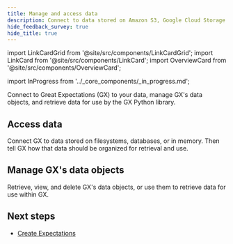 ```yaml
---
title: Manage and access data
description: Connect to data stored on Amazon S3, Google Cloud Storage (GCS), Microsoft Azure Blob Storage, or local filesystems.
hide_feedback_survey: true
hide_title: true
---
```


import LinkCardGrid from '@site/src/components/LinkCardGrid';
import LinkCard from '@site/src/components/LinkCard';
import OverviewCard from '@site/src/components/OverviewCard';

import InProgress from '../_core_components/_in_progress.md';

<OverviewCard title={frontMatter.title}>
  Connect to Great Expectations (GX) to your data, manage GX's data objects, and retrieve data for use by the GX Python library.
</OverviewCard>

## Access data

Connect GX to data stored on filesystems, databases, or in memory.  Then tell GX how that data should be organized for retrieval and use.

<LinkCardGrid>

  <LinkCard 
    topIcon 
    label="Connect to filesystem data"
    description="Connect GX to data that is stored as one or more files (such as .csv or .parquet files) in a directory style environment ."
    to="/core/manage_and_access_data/connect_to_data/file_system" 
    icon="/img/expectation_icon.svg" 
  />

  <LinkCard 
    topIcon 
    label="Connect to in-memory data"
    description="Connect GX to data to data that has been read into memory with pandas or Spark."
    to="/core/manage_and_access_data/connect_to_data/in_memory" 
    icon="/img/expectation_icon.svg" 
  />

<LinkCard 
    topIcon 
    label="Connect to SQL database data"
    description="Connect GX to data stored in SQL databases, with support for some specific SQL dialects."
    to="/core/manage_and_access_data/connect_to_data/sql" 
    icon="/img/expectation_icon.svg" 
  />

<LinkCard 
    topIcon 
    label="Request data"
    description="Request data from a previously defined Data Source and Data Asset."
    to="/core/manage_and_access_data/request_data" 
    icon="/img/expectation_icon.svg" 
  />

</LinkCardGrid>

## Manage GX's data objects

Retrieve, view, and delete GX's data objects, or use them to retrieve data for use within GX.

<LinkCardGrid>

  <LinkCard 
    topIcon 
    label="Manage Data Sources"
    description="Manage the objects that connect GX to your data."
    to="/core/manage_and_access_data/manage_data_sources" 
    icon="/img/expectation_icon.svg" 
  />

  <LinkCard 
    topIcon 
    label="Manage Data Assets"
    description="Manage the objects that tell GX which sets of records are relevant to your use cases."
    to="/core/manage_and_access_data/manage_data_assets" 
    icon="/img/expectation_icon.svg" 
  />

<LinkCard 
    topIcon 
    label="Manage Batch Definitions"
    description="Manage the objects that retrieve data from a Data Asset."
    to="/core/manage_and_access_data/manage_batch_definitions" 
    icon="/img/expectation_icon.svg" 
  />

<LinkCard 
    topIcon 
    label="Manage Batches"
    description="Manage the objects that represent your retrieved data."
    to="/core/manage_and_access_data/manage_batches" 
    icon="/img/expectation_icon.svg" 
  />

</LinkCardGrid>

## Next steps

- [Create Expectations](/core/manage_and_access_data/manage_data_assets.md)